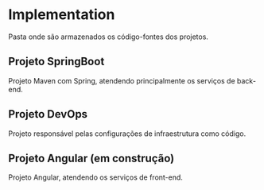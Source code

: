 # Implementation
Pasta onde são armazenados os código-fontes dos projetos. 
## Projeto SpringBoot
Projeto Maven com Spring, atendendo principalmente os serviços de back-end.
## Projeto DevOps
Projeto responsável pelas configurações de infraestrutura como código.
## Projeto Angular (em construção)
Projeto Angular, atendendo os serviços de front-end.